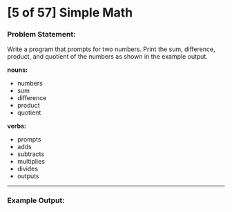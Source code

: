 # [5 of 57] Simple Math

### Problem Statement:
Write a program that prompts for two numbers. Print the sum, difference, product, and quotient of the numbers as shown in the example output.

**nouns:**
* numbers
* sum
* difference
* product
* quotient

**verbs:**
* prompts
* adds
* subtracts
* multiplies
* divides
* outputs

---
### Example Output:
